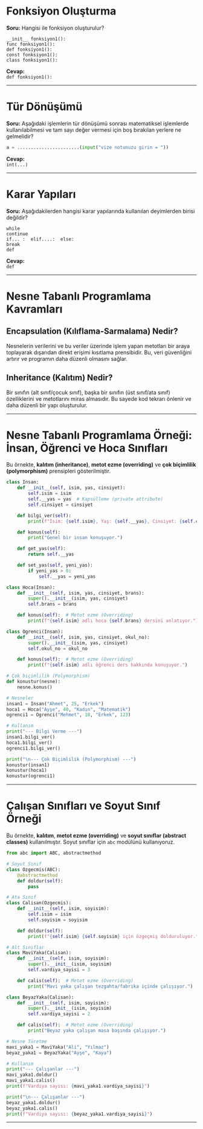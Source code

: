 # Fonksiyon Oluşturma

**Soru:** Hangisi ile fonksiyon oluşturulur?

    __init__ fonksiyon1():
    func fonksiyon1():
    def fonksiyon1():
    const fonksiyon1():
    class fonksiyon1():

**Cevap:**\
`def fonksiyon1():`

------------------------------------------------------------------------

# Tür Dönüşümü

**Soru:** Aşağıdaki işlemlerin tür dönüşümü sonrası matematiksel
işlemlerde kullanılabilmesi ve tam sayı değer vermesi için boş bırakılan
yerlere ne gelmelidir?

``` python
a = .......................(input("vize notunuzu girin = "))
```

**Cevap:**\
`int(...)`

------------------------------------------------------------------------

# Karar Yapıları

**Soru:** Aşağıdakilerden hangisi karar yapılarında kullanılan
deyimlerden birisi değildir?

    while
    continue
    if... :  elif....:  else:
    break
    def

**Cevap:**\
`def`

------------------------------------------------------------------------

# Nesne Tabanlı Programlama Kavramları

## Encapsulation (Kılıflama-Sarmalama) Nedir?

Nesnelerin verilerini ve bu veriler üzerinde işlem yapan metotları bir
araya toplayarak dışarıdan direkt erişimi kısıtlama prensibidir. Bu,
veri güvenliğini artırır ve programın daha düzenli olmasını sağlar.

## Inheritance (Kalıtım) Nedir?

Bir sınıfın (alt sınıf/çocuk sınıf), başka bir sınıfın (üst sınıf/ata
sınıf) özelliklerini ve metotlarını miras almasıdır. Bu sayede kod
tekrarı önlenir ve daha düzenli bir yapı oluşturulur.

------------------------------------------------------------------------

# Nesne Tabanlı Programlama Örneği: İnsan, Öğrenci ve Hoca Sınıfları

Bu örnekte, **kalıtım (inheritance)**, **metot ezme (overriding)** ve
**çok biçimlilik (polymorphism)** prensipleri gösterilmiştir.

``` python
class Insan:
    def __init__(self, isim, yas, cinsiyet):
        self.isim = isim
        self.__yas = yas  # Kapsülleme (private attribute)
        self.cinsiyet = cinsiyet

    def bilgi_ver(self):
        print(f"İsim: {self.isim}, Yaş: {self.__yas}, Cinsiyet: {self.cinsiyet}")

    def konus(self):
        print("Genel bir insan konuşuyor.")

    def get_yas(self):
        return self.__yas

    def set_yas(self, yeni_yas):
        if yeni_yas > 0:
            self.__yas = yeni_yas

class Hoca(Insan):
    def __init__(self, isim, yas, cinsiyet, brans):
        super().__init__(isim, yas, cinsiyet)
        self.brans = brans

    def konus(self):  # Metot ezme (Overriding)
        print(f"{self.isim} adlı hoca {self.brans} dersini anlatıyor.")

class Ogrenci(Insan):
    def __init__(self, isim, yas, cinsiyet, okul_no):
        super().__init__(isim, yas, cinsiyet)
        self.okul_no = okul_no

    def konus(self):  # Metot ezme (Overriding)
        print(f"{self.isim} adlı öğrenci ders hakkında konuşuyor.")

# Çok biçimlilik (Polymorphism)
def konustur(nesne):
    nesne.konus()

# Nesneler
insan1 = Insan("Ahmet", 25, "Erkek")
hoca1 = Hoca("Ayşe", 40, "Kadın", "Matematik")
ogrenci1 = Ogrenci("Mehmet", 18, "Erkek", 123)

# Kullanım
print("--- Bilgi Verme ---")
insan1.bilgi_ver()
hoca1.bilgi_ver()
ogrenci1.bilgi_ver()

print("\n--- Çok Biçimlilik (Polymorphism) ---")
konustur(insan1)
konustur(hoca1)
konustur(ogrenci1)
```

------------------------------------------------------------------------

# Çalışan Sınıfları ve Soyut Sınıf Örneği

Bu örnekte, **kalıtım**, **metot ezme (overriding)** ve **soyut sınıflar
(abstract classes)** kullanılmıştır. Soyut sınıflar için `abc` modülünü
kullanıyoruz.

``` python
from abc import ABC, abstractmethod

# Soyut Sınıf
class Ozgecmis(ABC):
    @abstractmethod
    def doldur(self):
        pass

# Ata Sınıf
class Calisan(Ozgecmis):
    def __init__(self, isim, soyisim):
        self.isim = isim
        self.soyisim = soyisim

    def doldur(self):
        print(f"{self.isim} {self.soyisim} için özgeçmiş dolduruluyor.")

# Alt Sınıflar
class MaviYaka(Calisan):
    def __init__(self, isim, soyisim):
        super().__init__(isim, soyisim)
        self.vardiya_sayisi = 3

    def calis(self):  # Metot ezme (Overriding)
        print("Mavi yaka çalışan tezgahta/fabrika içinde çalışıyor.")

class BeyazYaka(Calisan):
    def __init__(self, isim, soyisim):
        super().__init__(isim, soyisim)
        self.vardiya_sayisi = 2

    def calis(self):  # Metot ezme (Overriding)
        print("Beyaz yaka çalışan masa başında çalışıyor.")

# Nesne Türetme
mavi_yaka1 = MaviYaka("Ali", "Yılmaz")
beyaz_yaka1 = BeyazYaka("Ayşe", "Kaya")

# Kullanım
print("--- Çalışanlar ---")
mavi_yaka1.doldur()
mavi_yaka1.calis()
print(f"Vardiya sayısı: {mavi_yaka1.vardiya_sayisi}")

print("\n--- Çalışanlar ---")
beyaz_yaka1.doldur()
beyaz_yaka1.calis()
print(f"Vardiya sayısı: {beyaz_yaka1.vardiya_sayisi}")
```

------------------------------------------------------------------------

